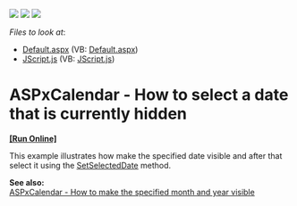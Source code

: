 <!-- default badges list -->
![](https://img.shields.io/endpoint?url=https://codecentral.devexpress.com/api/v1/VersionRange/128532620/13.1.4%2B)
[![](https://img.shields.io/badge/Open_in_DevExpress_Support_Center-FF7200?style=flat-square&logo=DevExpress&logoColor=white)](https://supportcenter.devexpress.com/ticket/details/E3807)
[![](https://img.shields.io/badge/📖_How_to_use_DevExpress_Examples-e9f6fc?style=flat-square)](https://docs.devexpress.com/GeneralInformation/403183)
<!-- default badges end -->
<!-- default file list -->
*Files to look at*:

* [Default.aspx](./CS/WebSite/Default.aspx) (VB: [Default.aspx](./VB/WebSite/Default.aspx))
* [JScript.js](./CS/WebSite/JScript.js) (VB: [JScript.js](./VB/WebSite/JScript.js))
<!-- default file list end -->
# ASPxCalendar - How to select a date that is currently hidden
<!-- run online -->
**[[Run Online]](https://codecentral.devexpress.com/e3807/)**
<!-- run online end -->


<p>This example illustrates how make the specified date visible and after that select it using the <a href="http://documentation.devexpress.com/#AspNet/DevExpressWebASPxEditorsScriptsASPxClientCalendar_SetSelectedDatetopic"><u>SetSelectedDate</u></a> method.</p><p><strong>See also:</strong><br />
<a href="https://www.devexpress.com/Support/Center/p/E3806">ASPxCalendar - How to make the specified month and year visible </a></p>

<br/>


